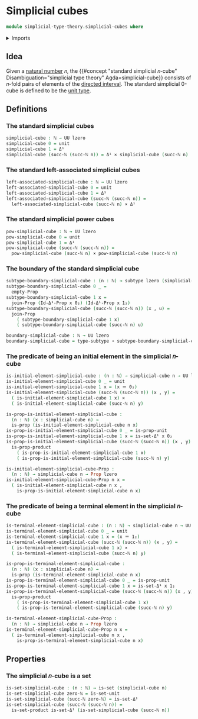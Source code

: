 # Simplicial cubes

```agda
module simplicial-type-theory.simplicial-cubes where
```

<details><summary>Imports</summary>

```agda
open import elementary-number-theory.natural-numbers

open import foundation.cartesian-product-types
open import foundation.contractible-types
open import foundation.dependent-pair-types
open import foundation.empty-types
open import foundation.function-types
open import foundation.identity-types
open import foundation.negated-equality
open import foundation.negation
open import foundation.propositions
open import foundation.sets
open import foundation.subtypes
open import foundation.unit-type
open import foundation.universe-levels

open import simplicial-type-theory.directed-interval-type
open import simplicial-type-theory.inequality-directed-interval-type

open import synthetic-homotopy-theory.joins-of-types
```

</details>

## Idea

Given a [natural number](elementary-number-theory.natural-numbers.md) 𝑛, the
{{#concept "standard simplicial 𝑛-cube" Disambiguation="simplicial type theory" Agda=simplicial-cube}}
consists of 𝑛-fold pairs of elements of the
[directed interval](simplicial-type-theory.directed-interval-type.md). The
standard simplicial 0-cube is defined to be the
[unit type](foundation.unit-type.md).

## Definitions

### The standard simplicial cubes

```agda
simplicial-cube : ℕ → UU lzero
simplicial-cube 0 = unit
simplicial-cube 1 = Δ¹
simplicial-cube (succ-ℕ (succ-ℕ n)) = Δ¹ × simplicial-cube (succ-ℕ n)
```

### The standard left-associated simplicial cubes

```agda
left-associated-simplicial-cube : ℕ → UU lzero
left-associated-simplicial-cube 0 = unit
left-associated-simplicial-cube 1 = Δ¹
left-associated-simplicial-cube (succ-ℕ (succ-ℕ n)) =
  left-associated-simplicial-cube (succ-ℕ n) × Δ¹
```

### The standard simplicial power cubes

```agda
pow-simplicial-cube : ℕ → UU lzero
pow-simplicial-cube 0 = unit
pow-simplicial-cube 1 = Δ¹
pow-simplicial-cube (succ-ℕ (succ-ℕ n)) =
  pow-simplicial-cube (succ-ℕ n) × pow-simplicial-cube (succ-ℕ n)
```

### The boundary of the standard simplicial cube

```agda
subtype-boundary-simplicial-cube : (n : ℕ) → subtype lzero (simplicial-cube n)
subtype-boundary-simplicial-cube 0 _ =
  empty-Prop
subtype-boundary-simplicial-cube 1 x =
  join-Prop (Id-Δ¹-Prop x 0₂) (Id-Δ¹-Prop x 1₂)
subtype-boundary-simplicial-cube (succ-ℕ (succ-ℕ n)) (x , u) =
  join-Prop
    ( subtype-boundary-simplicial-cube 1 x)
    ( subtype-boundary-simplicial-cube (succ-ℕ n) u)

boundary-simplicial-cube : ℕ → UU lzero
boundary-simplicial-cube = type-subtype ∘ subtype-boundary-simplicial-cube
```

### The predicate of being an initial element in the simplicial 𝑛-cube

```agda
is-initial-element-simplicial-cube : (n : ℕ) → simplicial-cube n → UU lzero
is-initial-element-simplicial-cube 0 _ = unit
is-initial-element-simplicial-cube 1 x = (x ＝ 0₂)
is-initial-element-simplicial-cube (succ-ℕ (succ-ℕ n)) (x , y) =
  ( is-initial-element-simplicial-cube 1 x) ×
  ( is-initial-element-simplicial-cube (succ-ℕ n) y)

is-prop-is-initial-element-simplicial-cube :
  (n : ℕ) (x : simplicial-cube n) →
  is-prop (is-initial-element-simplicial-cube n x)
is-prop-is-initial-element-simplicial-cube 0 _ = is-prop-unit
is-prop-is-initial-element-simplicial-cube 1 x = is-set-Δ¹ x 0₂
is-prop-is-initial-element-simplicial-cube (succ-ℕ (succ-ℕ n)) (x , y) =
  is-prop-product
    ( is-prop-is-initial-element-simplicial-cube 1 x)
    ( is-prop-is-initial-element-simplicial-cube (succ-ℕ n) y)

is-initial-element-simplicial-cube-Prop :
  (n : ℕ) → simplicial-cube n → Prop lzero
is-initial-element-simplicial-cube-Prop n x =
  ( is-initial-element-simplicial-cube n x ,
    is-prop-is-initial-element-simplicial-cube n x)
```

### The predicate of being a terminal element in the simplicial 𝑛-cube

```agda
is-terminal-element-simplicial-cube : (n : ℕ) → simplicial-cube n → UU lzero
is-terminal-element-simplicial-cube 0 _ = unit
is-terminal-element-simplicial-cube 1 x = (x ＝ 1₂)
is-terminal-element-simplicial-cube (succ-ℕ (succ-ℕ n)) (x , y) =
  ( is-terminal-element-simplicial-cube 1 x) ×
  ( is-terminal-element-simplicial-cube (succ-ℕ n) y)

is-prop-is-terminal-element-simplicial-cube :
  (n : ℕ) (x : simplicial-cube n) →
  is-prop (is-terminal-element-simplicial-cube n x)
is-prop-is-terminal-element-simplicial-cube 0 _ = is-prop-unit
is-prop-is-terminal-element-simplicial-cube 1 x = is-set-Δ¹ x 1₂
is-prop-is-terminal-element-simplicial-cube (succ-ℕ (succ-ℕ n)) (x , y) =
  is-prop-product
    ( is-prop-is-terminal-element-simplicial-cube 1 x)
    ( is-prop-is-terminal-element-simplicial-cube (succ-ℕ n) y)

is-terminal-element-simplicial-cube-Prop :
  (n : ℕ) → simplicial-cube n → Prop lzero
is-terminal-element-simplicial-cube-Prop n x =
  ( is-terminal-element-simplicial-cube n x ,
    is-prop-is-terminal-element-simplicial-cube n x)
```

## Properties

### The simplicial 𝑛-cube is a set

```agda
is-set-simplicial-cube : (n : ℕ) → is-set (simplicial-cube n)
is-set-simplicial-cube zero-ℕ = is-set-unit
is-set-simplicial-cube (succ-ℕ zero-ℕ) = is-set-Δ¹
is-set-simplicial-cube (succ-ℕ (succ-ℕ n)) =
  is-set-product is-set-Δ¹ (is-set-simplicial-cube (succ-ℕ n))
```
